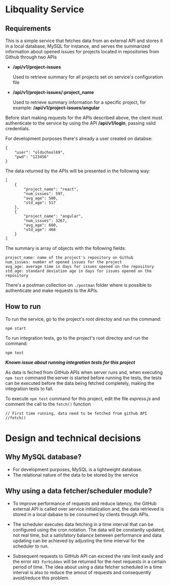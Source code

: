 # Libquality Service

## Requirements

This is a simple service that fetches data from an external 
API and stores it in a local database, MySQL for instance, and 
serves the summarized information about opened issues for projects
located in repositories from Github through two APIs


* **/api/v1/project-issues**

    Used to retrieve summary for all projects set on service's configuration file


* **/api/v1/project-issues/:project_name**

    Used to retrieve summary information for a specific project,
    for example: **/api/v1/project-issues/angular**

Before start making requests for the APIs described above, the client must authenticate
to the service by using the API **/api/v1/login**, passing valid credentials.

For development purposes there's already a user created on databse:

```
{
    "user": "oldschool69",
    "pwd": "123456"
}
```

The data returned by the APIs will be presented in the following way:

```
[
    {
        "project_name": "react",
        "num_issues": 597,
        "avg_age": 500,
        "std_age": 517
    },
    {
        "project_name": "angular",
        "num_issues": 3267,
        "avg_age": 660,
        "std_age": 468
    }
]
```
The summary is array of objects with the following fields:

    project_name: name of the project's repository on Github
    num_issues: number of opened issues for the project
    avg_age: average time in days for issues opened on the repository
    std_age: standard deviation age in days for issues opened on the repository

There's a postman collection on ```./postman``` folder where is possible
to authenticate and make requests to the APIs.

## How to run

To run the service, go to the project's root directoy and run the command:

```npm start```

To run integration tests, go to the project's root directoy and run the command: 

```npm test```

***Known issue about running integration tests for this project***

As data is feched from GitHub APIs when server runs and, 
when executing ```npm test``` command the server is started before
running the tests, the tests can be executed before the data 
being fetched completely, making the integration tests to fail.

To execute ```npm test``` command for this project, edit the file
*express.js* and comment the call to the ```fetch()``` function

```
// First time running, data need to be fetched from github API
//fetch()
```

# Design and technical decisions


## Why MySQL database?

* For development purposes, MySQL is a lightweight database.
* The relational nature of the data to be stored by the service

## Why using a data fetcher/scheduler module?

* To improve performance of requests and reduce latency, the GitHub
  external API is called over service initialization and, the data retrieved is
  stored in a local dabase to be consumed by clients through APIs.

* The scheduler executes data fetching in a time interval that can be configured
  using the cron notation. The data will be constantly updated, not real
  time, but a satisfatory balance between performance and data updating can be achieved
  by adjusting the time interval for the scheduler to run.

* Subsequent requests to GitHub API can exceed the rate limit easily and the error
  ```403 Forbidden``` will be returned for the next requests in a certain period of time. 
  The idea about using a data fetcher scheduled in a time interval is also to reduce 
  the amout of requests and consequently avoid/reduce this problem.





